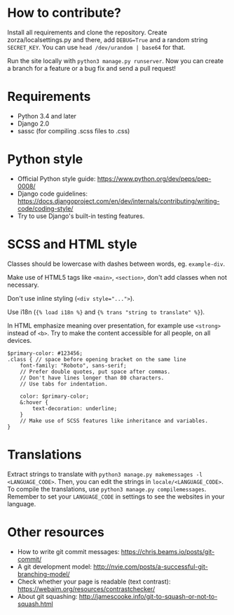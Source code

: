 # How to contribute?
Install all requirements and clone the repository.
Create zorza/localsettings.py and there, add `DEBUG=True`
and a random string `SECRET_KEY`. You can use `head /dev/urandom | base64`
for that.

Run the site locally with `python3 manage.py runserver`.
Now you can create a branch for a feature or a bug fix and send a pull request!

# Requirements
* Python 3.4 and later
* Django 2.0
* sassc (for compiling .scss files to .css)

# Python style
* Official Python style guide: https://www.python.org/dev/peps/pep-0008/
* Django code guidelines: https://docs.djangoproject.com/en/dev/internals/contributing/writing-code/coding-style/
* Try to use Django's built-in testing features.

# SCSS and HTML style
Classes should be lowercase with dashes between words, eg. `example-div`.

Make use of HTML5 tags like `<main>`, `<section>`, don't add classes when not necessary.

Don't use inline styling (`<div style="...">`).

Use i18n (`{% load i18n %}` and `{% trans "string to translate" %}`).

In HTML emphasize meaning over presentation,
for example use `<strong>` instead of `<b>`.
Try to make the content accessible for all people, on all devices.

```
$primary-color: #123456;
.class { // space before opening bracket on the same line
	font-family: "Roboto", sans-serif;
	// Prefer double quotes, put space after commas.
	// Don't have lines longer than 80 characters.
	// Use tabs for indentation.

	color: $primary-color;
	&:hover {
		text-decoration: underline;
	}
	// Make use of SCSS features like inheritance and variables.
}
```

# Translations
Extract strings to translate with `python3 manage.py makemessages -l <LANGUAGE_CODE>`.
Then, you can edit the strings in `locale/<LANGUAGE_CODE>`.
To compile the translations, use `python3 manage.py compilemessages`.
Remember to set your `LANGUAGE_CODE` in settings to see the websites in your language.

# Other resources
* How to write git commit messages: https://chris.beams.io/posts/git-commit/
* A git development model: http://nvie.com/posts/a-successful-git-branching-model/
* Check whether your page is readable (text contrast): https://webaim.org/resources/contrastchecker/
* About git squashing: http://jamescooke.info/git-to-squash-or-not-to-squash.html
